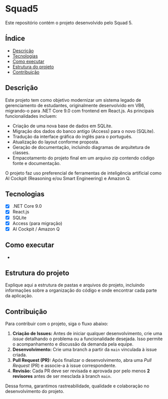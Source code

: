 # Squad5

Este repositório contém o projeto desenvolvido pelo Squad 5.

## Índice

- [Descrição](#descrição)
- [Tecnologias](#tecnologias)
- [Como executar](#como-executar)
- [Estrutura do projeto](#estrutura-do-projeto)
- [Contribuição](#contribuição)

## Descrição

Este projeto tem como objetivo modernizar um sistema legado de gerenciamento de estudantes, originalmente desenvolvido em VB6, migrando-o para .NET Core 9.0 com frontend em React.js. As principais funcionalidades incluem:
- Criação de uma nova base de dados em SQLite.
- Migração dos dados do banco antigo (Access) para o novo (SQLite).
- Tradução da interface gráfica do inglês para o português.
- Atualização do layout conforme proposta.
- Geração de documentação, incluindo diagramas de arquitetura de classes.
- Empacotamento do projeto final em um arquivo zip contendo código fonte e documentação.

O projeto faz uso preferencial de ferramentas de inteligência artificial como AI Cockpit (Reasoning e/ou Smart Engineering) e Amazon Q.

## Tecnologias

- [x] .NET Core 9.0
- [x] React.js
- [x] SQLite
- [x] Access (para migração)
- [x] AI Cockpit / Amazon Q

## Como executar

-

## Estrutura do projeto

Explique aqui a estrutura de pastas e arquivos do projeto, incluindo informações sobre a organização do código e onde encontrar cada parte da aplicação.

## Contribuição

Para contribuir com o projeto, siga o fluxo abaixo:

1. **Criação de Issues:** Antes de iniciar qualquer desenvolvimento, crie uma *issue* detalhando o problema ou a funcionalidade desejada. Isso permite o acompanhamento e discussão da demanda pela equipe.
2. **Desenvolvimento:** Crie uma branch a partir da `main` vinculada à issue criada.
3. **Pull Request (PR):** Após finalizar o desenvolvimento, abra uma *Pull Request* (PR) e associe-a à issue correspondente.
4. **Revisão:** Cada PR deve ser revisada e aprovada por pelo menos **2 revisores** antes de ser mesclada à branch `main`.

Dessa forma, garantimos rastreabilidade, qualidade e colaboração no desenvolvimento do projeto.
